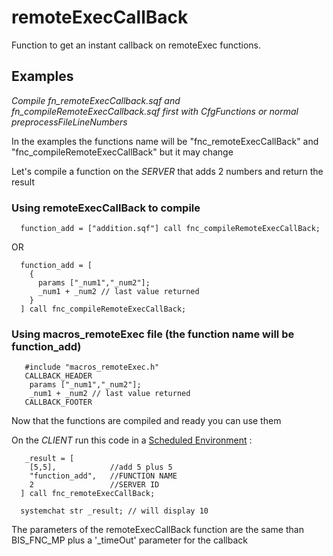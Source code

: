 # remoteExecCallBack

Function to get an instant callback on remoteExec functions.

## Examples

*Compile fn_remoteExecCallback.sqf and fn_compileRemoteExecCallback.sqf first with CfgFunctions or normal preprocessFileLineNumbers*

In the examples the functions name will be "fnc_remoteExecCallBack" and "fnc_compileRemoteExecCallBack" but it may change

Let's compile a function on the *SERVER* that adds 2 numbers and return the result

### Using remoteExecCallBack to compile
```sqf
  function_add = ["addition.sqf"] call fnc_compileRemoteExecCallBack;
```
OR
```sqf
  function_add = [
    {
      params ["_num1","_num2"];
      _num1 + _num2 // last value returned
    }
  ] call fnc_compileRemoteExecCallBack;
```

### Using macros_remoteExec file (the function name will be function_add)
```sqf
   #include "macros_remoteExec.h"
   CALLBACK_HEADER
    params ["_num1","_num2"];
    _num1 + _num2 // last value returned
   CALLBACK_FOOTER
```

Now that the functions are compiled and ready you can use them

On the *CLIENT* run this code in a [Scheduled Environment](https://community.bistudio.com/wiki/Scheduler#Scheduled_Environment) :

```sqf
   _result = [
    [5,5],            //add 5 plus 5
    "function_add",   //FUNCTION NAME
    2                 //SERVER ID
  ] call fnc_remoteExecCallBack;

  systemchat str _result; // will display 10
```

The parameters of the remoteExecCallBack function are the same than BIS_FNC_MP plus a '_timeOut' parameter for the callback

